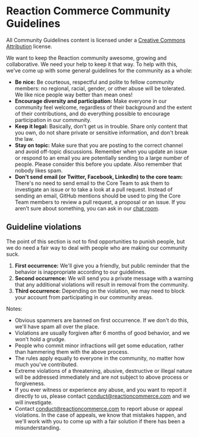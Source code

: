 # Reaction Commerce Community Guidelines

All Community Guidelines content is licensed under a [Creative Commons Attribution](https://creativecommons.org/licenses/by/3.0/) license.

We want to keep the Reaction community awesome, growing and collaborative. We need your help to keep it that way. To help with this, we've come up with some general guidelines for the community as a whole:

- **Be nice:** Be courteous, respectful and polite to fellow community members: no regional, racial, gender, or other abuse will be tolerated. We like nice people way better than mean ones!
- **Encourage diversity and participation:** Make everyone in our community feel welcome, regardless of their background and the extent of their contributions, and do everything possible to encourage participation in our community.
- **Keep it legal:** Basically, don't get us in trouble. Share only content that you own, do not share private or sensitive information, and don't break the law.
- **Stay on topic:** Make sure that you are posting to the correct channel and avoid off-topic discussions. Remember when you update an issue or respond to an email you are potentially sending to a large number of people. Please consider this before you update. Also remember that nobody likes spam.
- **Don't send email (or Twitter, Facebook, LinkedIn) to the core team:** There's no need to send email to the Core Team to ask them to investigate an issue or to take a look at a pull request. Instead of sending an email, GitHub mentions should be used to ping the Core Team members to review a pull request, a proposal or an issue. If you aren’t sure about something, you can ask in our [chat room](https://gitter.im/reactioncommerce/reaction).

## **Guideline violations**

The point of this section is not to find opportunities to punish people, but we do need a fair way to deal with people who are making our community suck.

1.  **First occurrence:** We'll give you a friendly, but public reminder that the behavior is inappropriate according to our guidelines.
2.  **Second occurrence:** We will send you a private message with a warning that any additional violations will result in removal from the community.
3.  **Third occurrence:** Depending on the violation, we may need to block your account from participating in our community areas.

Notes:

- Obvious spammers are banned on first occurrence. If we don't do this, we'll have spam all over the place.
- Violations are usually forgiven after 6 months of good behavior, and we won't hold a grudge.
- People who commit minor infractions will get some education, rather than hammering them with the above process.
- The rules apply equally to everyone in the community, no matter how much you've contributed.
- Extreme violations of a threatening, abusive, destructive or illegal nature will be addressed immediately and are not subject to above process or forgiveness.
- If you ever witness or experience any abuse, and you want to report it directly to us, please contact [conduct@reactioncommerce.com](mailto:abuse@reactioncommerce.com) and we will investigate.
- Contact [conduct@reactioncommerce.com](mailto:abuse@reactioncommerce.com) to report abuse or appeal violations. In the case of appeals, we know that mistakes happen, and we'll work with you to come up with a fair solution if there has been a misunderstanding.
